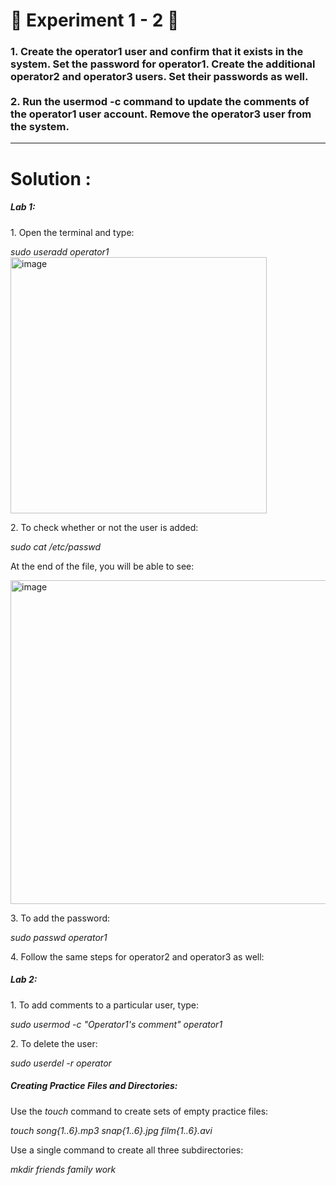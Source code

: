 <h1>
    🚀 Experiment 1 - 2 🚀
</h1>

<h3>
    1. Create the operator1 user and confirm that it exists in the system. Set the password for operator1. Create the additional operator2 and operator3 users. Set their passwords as well.
    <br><br>
    2. Run the usermod -c command to update the comments of the operator1 user account. Remove the operator3 user from the system.
</h3>

<hr>

<h1>
    Solution :
</h1>

<h5>Lab 1:</h5>
<p>1. Open the terminal and type:</p>
<i>sudo useradd operator1</i>
<br>
<img width="410" alt="image" src="https://github.com/user-attachments/assets/c2c11d98-6aca-49b4-b5f9-670544c46dd1" />


<p>2. To check whether or not the user is added:</p>
<i>sudo cat /etc/passwd</i>
<br>

<p>At the end of the file, you will be able to see:</p>
<img width="518" alt="image" src="https://github.com/user-attachments/assets/207c6d83-1f29-437d-bf20-ae1c37204da6" />


<p>3. To add the password:</p>
<i>sudo passwd operator1</i>
<br>

<p>4. Follow the same steps for operator2 and operator3 as well:</p>

<h5>Lab 2:</h5>
<p>1. To add comments to a particular user, type:</p>
<i>sudo usermod -c "Operator1's comment" operator1</i>
<br>

<p>2. To delete the user:</p>
<i>sudo userdel -r operator</i>
<br>

<h5>Creating Practice Files and Directories:</h5>
<p>Use the <i>touch</i> command to create sets of empty practice files:</p>
<i>touch song{1..6}.mp3 snap{1..6}.jpg film{1..6}.avi</i>

<p>Use a single command to create all three subdirectories:</p>
<i>mkdir friends family work</i>

